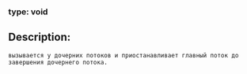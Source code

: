 ### type: void
## Description:
`
вызывается у дочерних потоков и приостанавливает главный поток до завершения дочернего потока.
`